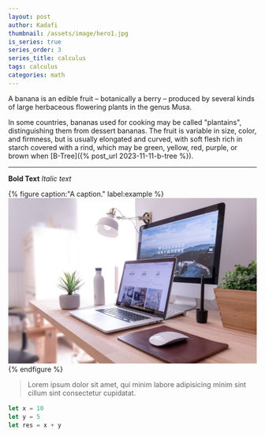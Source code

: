 ```yaml
---
layout: post
author: Kadafi
thumbnail: /assets/image/hero1.jpg
is_series: true
series_order: 3
series_title: calculus
tags: calculus
categories: math
---
```


A banana is an edible fruit – botanically a berry – produced by several
kinds of large herbaceous flowering plants in the genus Musa.

In some countries, bananas used for cooking may be called "plantains",
distinguishing them from dessert bananas. The fruit is variable in size,
color, and firmness, but is usually elongated and curved, with soft
flesh rich in starch covered with a rind, which may be green, yellow,
red, purple, or brown when [B-Tree]({% post_url 2023-11-11-b-tree %}).


---

**Bold Text** *Italic text*

{% figure caption:"A caption." label:example %}
![alt text](../assets/image/hero1.jpg) 
{% endfigure %}

> Lorem ipsum dolor sit amet, qui minim labore adipisicing minim sint cillum sint consectetur cupidatat.

```js
let x = 10
let y = 5
let res = x + y
```
